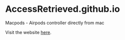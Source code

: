# AccessRetrieved.github.io
Macpods - Airpods controller directly from mac

Visit the website [here](https://accessretrieved.github.io/).
